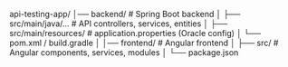 api-testing-app/
│── backend/                # Spring Boot backend
│   ├── src/main/java/...   # API controllers, services, entities
│   ├── src/main/resources/ # application.properties (Oracle config)
│   └── pom.xml / build.gradle
│
│── frontend/               # Angular frontend
│   ├── src/                # Angular components, services, modules
│   └── package.json


